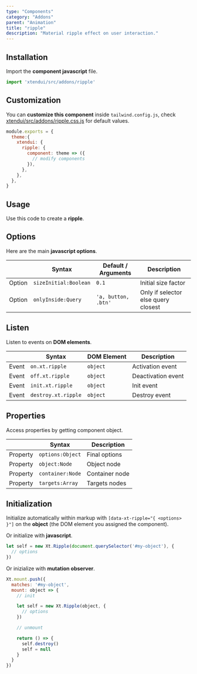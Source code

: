 ```yaml
---
type: "Components"
category: "Addons"
parent: "Animation"
title: "ripple"
description: "Material ripple effect on user interaction."
---
```


## Installation

Import the **component javascript** file.

```jsx
import 'xtendui/src/addons/ripple'
```

## Customization

You can **customize this component** inside `tailwind.config.js`, check [xtendui/src/addons/ripple.css.js](https://github.com/minimit/xtendui/blob/master/src/addons/ripple.css.js) for default values.

```jsx
module.exports = {
  theme:{
    xtendui: {
      ripple: {
        component: theme => ({
          // modify components
        }),
      },
    },
  },
}
```

## Usage

Use this code to create a **ripple**.

<demo>
  <div class="gatsby_demo_item toggle" data-iframe="iframe/themes/animation/ripple-animation-v1">
  </div>
</demo>

## Options
 
Here are the main **javascript options**.

<div class="table-overflow">

|                         | Syntax                                    | Default / Arguments                       | Description                   |
| ----------------------- | ----------------------------------------- | ----------------------------- | ----------------------------- |
| Option                    | `sizeInitial:Boolean`                          | `0.1`        | Initial size factor            |
| Option                    | `onlyInside:Query`                          | `'a, button, .btn'`        | Only if selector else query closest             |

</div>

## Listen

Listen to events on **DOM elements**.

<div class="table-overflow">

|                         | Syntax                                    | DOM Element                    | Description                   |
| ----------------------- | ----------------------------------------- | ----------------------------- | ----------------------------- |
| Event                   | `on.xt.ripple`       | `object` | Activation event             |
| Event                   | `off.xt.ripple`      | `object` | Deactivation event            |
| Event                   | `init.xt.ripple`           | `object` | Init event             |
| Event                   | `destroy.xt.ripple`           | `object` | Destroy event             |

</div>

## Properties

Access properties by getting component object.

<div class="table-overflow">

|                         | Syntax                                   | Description                   |
| ----------------------- | ---------------------------------------- | ----------------------------- |
| Property                   | `options:Object`       | Final options             |
| Property                   | `object:Node`       | Object node             |
| Property                   | `container:Node`       | Container node             |
| Property                   | `targets:Array`       | Targets nodes            |

</div>

## Initialization

Initialize automatically within markup with `[data-xt-ripple="{ <options> }"]` on the **object** (the DOM element you assigned the component).

Or initialize with **javascript**.

```js
let self = new Xt.Ripple(document.querySelector('#my-object'), {
  // options
})
```

Or inizialize with **mutation observer**.

```js
Xt.mount.push({
  matches: '#my-object',
  mount: object => {
    // init

    let self = new Xt.Ripple(object, {
      // options
    })

    // unmount

    return () => {
      self.destroy()
      self = null
    }
  }
})
```
